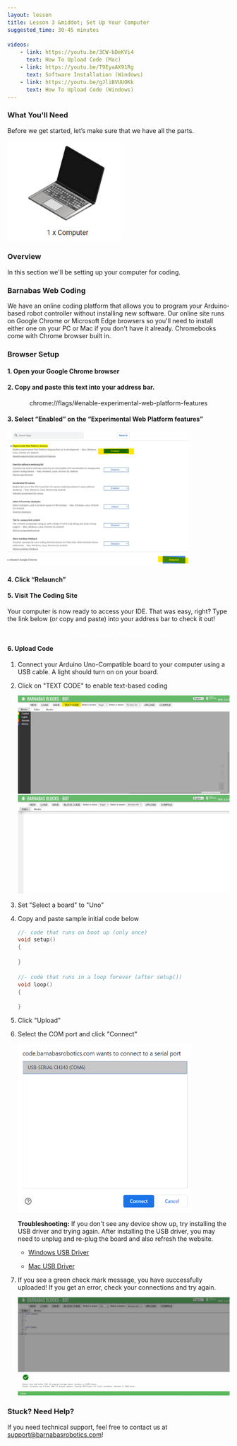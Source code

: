 ```yaml
---
layout: lesson
title: Lesson 3 &middot; Set Up Your Computer
suggested_time: 30-45 minutes

videos:
    - link: https://youtu.be/3CW-bDeKVi4
      text: How To Upload Code (Mac)
    - link: https://youtu.be/T9EyaAX91Rg
      text: Software Installation (Windows)
    - link: https://youtu.be/gJliBVUUOKk
      text: How To Upload Code (Windows)
---
```




### What You'll Need

Before we get started, let’s make sure that we have all the parts.

<img src="fig-6_0.png" alt="fig-6_0" style="zoom:90%;" class="image center" />

### Overview

In this section we'll be setting up your computer for coding. 

### Barnabas Web Coding

We have an online coding platform that allows you to program your Arduino-based robot controller without installing new software.  Our online site runs on Google Chrome or Microsoft Edge browsers so you'll need to install either one on your PC or Mac if you don't have it already.  Chromebooks come with Chrome browser built in.  

### Browser Setup

#### 1. Open your Google Chrome browser

#### 2. Copy and paste this text into your address bar.  

<p style="text-align:center"><cmd>chrome://flags/#enable-experimental-web-platform-features</cmd></p>

#### 3. Select “Enabled” on the “Experimental Web Platform features”

<img src="fig-6_2.png" alt="fig-6_2" style="zoom:40%;" class="image center" />

#### 4. Click “Relaunch”

#### 5. Visit The Coding Site

Your computer is now ready to access your IDE.  That was easy, right?  Type the link below (or copy and paste) into your address bar to check it out!

<p style="text-align:center"><cmd><a style="color:white" href="https://code.barnabasrobotics.com">https://code.barnabasrobotics.com</a></cmd></p>

#### 6. Upload Code

1. Connect your Arduino Uno-Compatible board to your computer using a USB cable.  A  light should turn on on your board.

2. Click on "TEXT CODE" to enable text-based coding

   <img src="block code.jpg" alt="fig-6_0" style="zoom:50%;" class="image center" />

   <img src="textcode.jpg" alt="fig-6_0" style="zoom:50%;" class="image center" />

3. Set "Select a board" to "Uno"

4. Copy and paste sample initial code below

   ```c
   //- code that runs on boot up (only once)
   void setup()
   {
   
   }
   
   //- code that runs in a loop forever (after setup())
   void loop()
   {
   
   }
   ```

5. Click "Upload"

6. Select the COM port and click "Connect"

   <img src="fig-4_5.png" style="zoom:60%;" class="image center" />

   

   **Troubleshooting:** If you don't see any device show up, try installing the USB driver and trying again.  After installing the USB driver, you may need to unplug and re-plug the board and also refresh the website.

   - [Windows USB Driver](https://cdn.sparkfun.com/assets/learn_tutorials/8/4/4/CH341SER.EXE)

   - [Mac USB Driver](https://github.com/adrianmihalko/ch340g-ch34g-ch34x-mac-os-x-driver/raw/master/CH34x_Install_V1.5.pkg)

   

7. If you see a green check mark message, you have successfully uploaded! If you get an error, check your connections and try again. 

   <img src="check.jpg" style="zoom:60%;" class="image center" />

### Stuck? Need Help?

If you need technical support, feel free to contact us at support@barnabasrobotics.com!